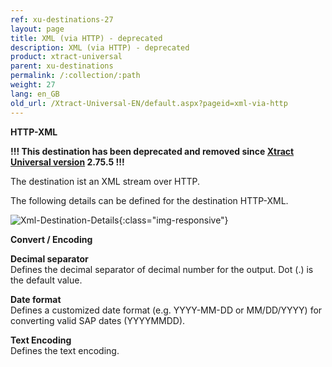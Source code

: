 ```yaml
---
ref: xu-destinations-27
layout: page
title: XML (via HTTP) - deprecated
description: XML (via HTTP) - deprecated
product: xtract-universal
parent: xu-destinations
permalink: /:collection/:path
weight: 27
lang: en_GB
old_url: /Xtract-Universal-EN/default.aspx?pageid=xml-via-http
---
```


**HTTP-XML**

**!!! This destination has been deprecated and removed since [Xtract Universal version](https://my.theobald-software.com/index.php?/Default/Knowledgebase/Article/View/86/52/xtract-universal-version-history) 2.75.5 !!!**

The destination ist an XML stream over HTTP. 

The following details can be defined for the destination HTTP-XML.


![Xml-Destination-Details](/img/content/Xml-Destination-Details.jpg){:class="img-responsive"}

**Convert / Encoding**
          
**Decimal separator**<br>
Defines the decimal separator of decimal number for the output. Dot (.) is the default value. 
              
**Date format**<br>
Defines a customized date format (e.g. YYYY-MM-DD or MM/DD/YYYY) for converting valid SAP dates (YYYYMMDD).

**Text Encoding**<br> 
Defines the text encoding.